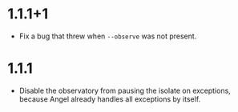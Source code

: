 # 1.1.1+1
* Fix a bug that threw when `--observe` was not present.

# 1.1.1
* Disable the observatory from pausing the isolate
on exceptions, because Angel already handles
all exceptions by itself.